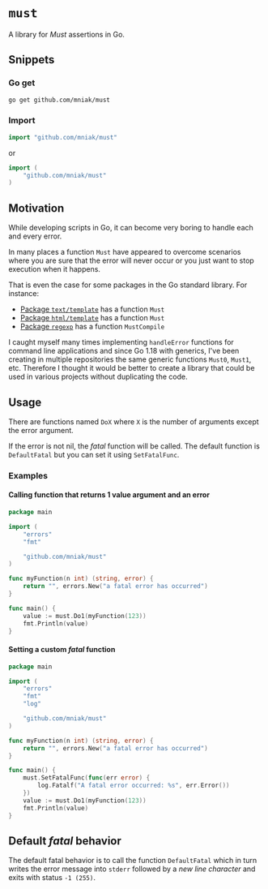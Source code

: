 `must`
=======

A library for _Must_ assertions in Go.

Snippets
--------
### Go get
```bash
go get github.com/mniak/must
```

### Import
```go
import "github.com/mniak/must"
```
or 
```go
import (
    "github.com/mniak/must"
)
```

Motivation
----------
While developing scripts in Go, it can become very boring to handle each and every error.

In many places a function `Must` have appeared to overcome scenarios where you are sure that the error will never occur or you just want to stop execution when it happens.

That is even the case for some packages in the Go standard library. For instance:

- [Package `text/template`](https://pkg.go.dev/text/template#Must) has a function `Must`
- [Package `html/template`](https://pkg.go.dev/html/template#Must) has a function `Must`
- [Package `regexp`](https://pkg.go.dev/regexp#MustCompile) has a function `MustCompile`

I caught myself many times implementing `handleError` functions for command line applications and since Go 1.18 with generics, I've been creating in multiple repositories the same generic functions `Must0`, `Must1`, etc. Therefore I thought it would be better to create a library that could be used in various projects without duplicating the code.


Usage
-----

There are functions named `DoX` where `X` is the number of arguments except the error argument.

If the error is not nil, the _fatal_ function will be called.
The default function is `DefaultFatal` but you can set it using `SetFatalFunc`.

### Examples

#### Calling function that returns 1 value argument and an error
```go
package main

import (
	"errors"
	"fmt"

	"github.com/mniak/must"
)

func myFunction(n int) (string, error) {
	return "", errors.New("a fatal error has occurred")
}

func main() {
	value := must.Do1(myFunction(123))
	fmt.Println(value)
}

```

#### Setting a custom _fatal_ function
```go
package main

import (
	"errors"
	"fmt"
	"log"

	"github.com/mniak/must"
)

func myFunction(n int) (string, error) {
	return "", errors.New("a fatal error has occurred")
}

func main() {
	must.SetFatalFunc(func(err error) {
		log.Fatalf("A fatal error occurred: %s", err.Error())
	})
	value := must.Do1(myFunction(123))
	fmt.Println(value)
}

```

Default _fatal_ behavior
------------------------
The default fatal behavior is to call the function `DefaultFatal` which in turn writes the error message into `stderr` followed by a _new line character_ and exits with status `-1 (255)`.

